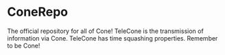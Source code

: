 # ConeRepo
 The official repository for all of Cone!
 TeleCone is the transmission of information via Cone.
 TeleCone has time squashing properties.
 Remember to be Cone!
